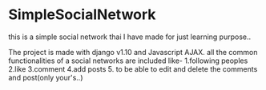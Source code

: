 # SimpleSocialNetwork
this is a simple social network thai I have made for just learning purpose..

The project is made with django v1.10 and Javascript AJAX.
all the common functionalities of a social networks are included like-
1.following peoples
2.like
3.comment
4.add posts
5. to be able to edit and delete the comments and post(only your's..)

